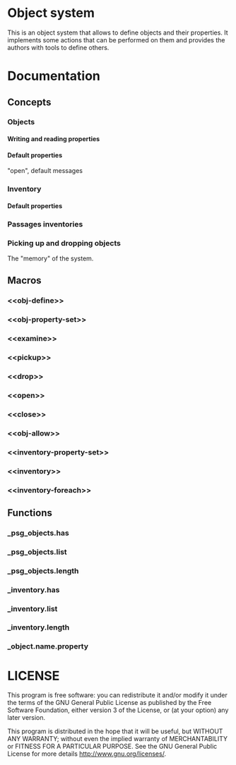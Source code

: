 # Object system

This is an object system that allows to define objects and their properties. It implements some actions that can be performed on them and provides the authors with tools to define others.

# Documentation

## Concepts

### Objects

#### Writing and reading properties

#### Default properties

"open", default messages

### Inventory

#### Default properties

### Passages inventories

### Picking up and dropping objects

The "memory" of the system.

## Macros

### \<\<obj-define>>

### \<\<obj-property-set>>

### \<\<examine>>

### \<\<pickup>>

### \<\<drop>>

### \<\<open>>

### \<\<close>>

### \<\<obj-allow>>

### \<\<inventory-property-set>>

### \<\<inventory>>

### \<\<inventory-foreach>>


## Functions 

### _psg_objects.has

### _psg_objects.list

### _psg_objects.length

### _inventory.has

### _inventory.list

### _inventory.length

### _object.name.property


# LICENSE

This program is free software: you can redistribute it and/or modify
it under the terms of the GNU General Public License as published by
the Free Software Foundation, either version 3 of the License, or
(at your option) any later version.

This program is distributed in the hope that it will be useful,
but WITHOUT ANY WARRANTY; without even the implied warranty of
MERCHANTABILITY or FITNESS FOR A PARTICULAR PURPOSE.  See the
GNU General Public License for more details http://www.gnu.org/licenses/.
